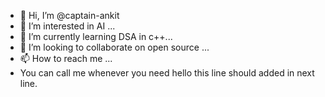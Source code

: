 - 👋 Hi, I’m @captain-ankit
- 👀 I’m interested in AI  ...
- 🌱 I’m currently learning DSA in c++...
- 💞️ I’m looking to collaborate on open source ...
- 📫 How to reach me ...
- You can call me whenever you need
hello this line should added in next line.

<!---
captain-ankit/captain-ankit is a ✨ special ✨ repository because its `README.md` (this file) appears on your GitHub profile.
You can click the Preview link to take a look at your changes.
--->
